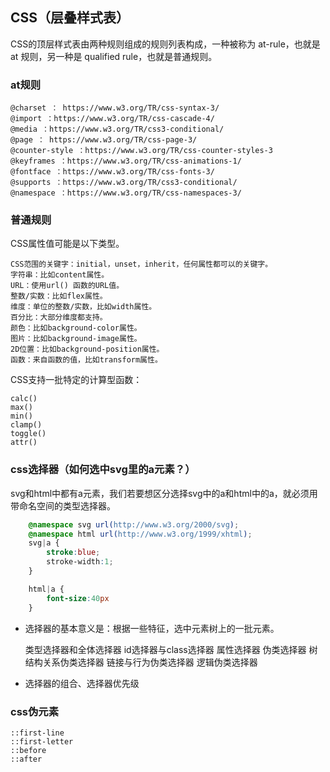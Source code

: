 ## CSS（层叠样式表）

CSS的顶层样式表由两种规则组成的规则列表构成，一种被称为 at-rule，也就是at 规则，另一种是 qualified rule，也就是普通规则。

### at规则

    @charset ： https://www.w3.org/TR/css-syntax-3/
    @import ：https://www.w3.org/TR/css-cascade-4/
    @media ：https://www.w3.org/TR/css3-conditional/
    @page ： https://www.w3.org/TR/css-page-3/
    @counter-style ：https://www.w3.org/TR/css-counter-styles-3
    @keyframes ：https://www.w3.org/TR/css-animations-1/
    @fontface ：https://www.w3.org/TR/css-fonts-3/
    @supports ：https://www.w3.org/TR/css3-conditional/
    @namespace ：https://www.w3.org/TR/css-namespaces-3/


### 普通规则

CSS属性值可能是以下类型。

    CSS范围的关键字：initial，unset，inherit，任何属性都可以的关键字。
    字符串：比如content属性。
    URL：使用url() 函数的URL值。
    整数/实数：比如flex属性。
    维度：单位的整数/实数，比如width属性。
    百分比：大部分维度都支持。
    颜色：比如background-color属性。
    图片：比如background-image属性。
    2D位置：比如background-position属性。
    函数：来自函数的值，比如transform属性。


CSS支持一批特定的计算型函数：

    calc()
    max()
    min()
    clamp()
    toggle()
    attr()

### css选择器（如何选中svg里的a元素？）

svg和html中都有a元素，我们若要想区分选择svg中的a和html中的a，就必须用带命名空间的类型选择器。


```css
    @namespace svg url(http://www.w3.org/2000/svg);
    @namespace html url(http://www.w3.org/1999/xhtml);
    svg|a {
        stroke:blue;
        stroke-width:1;
    }

    html|a {
        font-size:40px
    }
```

- 选择器的基本意义是：根据一些特征，选中元素树上的一批元素。

    类型选择器和全体选择器
    id选择器与class选择器
    属性选择器
    伪类选择器
    树结构关系伪类选择器
    链接与行为伪类选择器
    逻辑伪类选择器

- 选择器的组合、选择器优先级

### css伪元素

    ::first-line
    ::first-letter
    ::before
    ::after